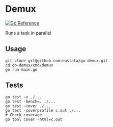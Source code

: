 # Demux
[![Go Reference](https://pkg.go.dev/badge/github.com/eastata/go-demux.svg)](https://pkg.go.dev/github.com/eastata/go-demux)

Runs a task in parallel

## Usage
```shell
git clone git@github.com:eastata/go-demux.git
cd go-demux/cmd/demux
go run main.go
```

## Tests
```shell
go test -v ./...
go test -bench=. ./...
go test -cover ./...
go test -coverprofile c.out ./...
# Check coverage
go tool cover -html=c.out
```